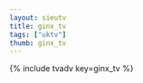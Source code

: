 ```yaml
--- 
layout: sieutv
title: ginx_tv
tags: ["uktv"]
thumb: ginx_tv
---
```

{% include tvadv key=ginx_tv %}
